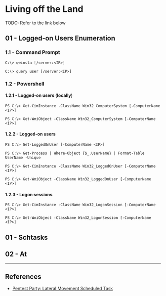# Living off the Land

TODO: Refer to the link below

## 01 - Logged-on Users Enumeration

### 1.1 - Command Prompt

```
C:\> qwinsta [/server:<IP>]

C:\> query user [/server:<IP>]
```

### 1.2 - Powershell

#### 1.2.1 - Logged-on users (locally)

```
PS C:\> Get-CimInstance -ClassName Win32_ComputerSystem [-ComputerName <IP>]

PS C:\> Get-WmiObject -ClassName Win32_ComputerSystem [-ComputerName <IP>]
```

#### 1.2.2 - Logged-on users

```
PS C:\> Get-LoggedOnUser [-ComputerName <IP>]

PS C:\> Get-Process | Where-Object {$_.UserName} | Format-Table UserName -Unique

PS C:\> Get-CimInstance -ClassName Win32_LoggedOnUser [-ComputerName <IP>]

PS C:\> Get-WmiObject -ClassName Win32_LoggedOnUser [-ComputerName <IP>]
```

#### 1.2.3 - Logon sessions

```
PS C:\> Get-CimInstance -ClassName Win32_LogonSession [-ComputerName <IP>]

PS C:\> Get-WmiObject -ClassName Win32_LogonSession [-ComputerName <IP>]
```

## 01 - Schtasks

## 02 - At

---
## References

- [Pentest Party: Lateral Movement Scheduled Task](https://pentest.party/notes/lateral-movement/scheduled-task)